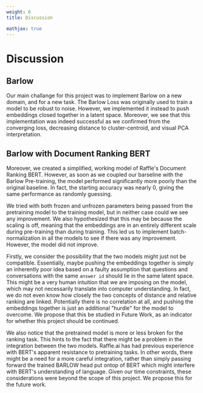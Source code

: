 ```yaml
---
weight: 6
title: Discussion

mathjax: true
---
```


# Discussion

## Barlow
Our main challange for this project was to implement Barlow on a new domain, and for a new task. The Barlow Loss was originally used to train a model to be robust to noise. However, we implemented it instead to push embeddings closed together in a latent space. Moreover, we see that this implementation was indeed successful as we confirmed from the converging loss, decreasing distance to cluster-centroid, and visual PCA interpretation. 

## Barlow with Document Ranking BERT
Moreover, we created a simplified, working model of Raffle's Document Ranking BERT. However, as soon as we coupled our barseline with the Barlow Pre-training, the model performed significantly more poorly than the original baseline. In fact, the starting accuracy was nearly 0, giving the same performance as randomly guessing. 

We tried with both frozen and unfrozen parameters being passed from the pretraining model to the training model, but in neither case could we see any improvement. We also hypothesized that this may be because the scaling is off, meaning that the embeddings are in an entirely different scale during pre-training than during training. This led us to implement batch-normalization in all the models to see if there was any improvement. However, the model did not improve.
 
Firstly, we consider the possibility that the two models might just not be compatible. Essentially, maybe pushing the embeddings together is simply an inherently poor idea based on a faulty assumption that questions and conversations with the same `answer id` should lie in the same latent space. This might be a very human intuition that we are imposing on the model, which may not necessarily translate into computer understanding. In fact, we do not even know how closely the two concepts of distance and relative ranking are linked. Potentially there is no correlation at all, and pushing the embeddings together is just an additional "hurdle" for the model to overcome. We propose that this be studied in Future Work, as an indicator for whether this project should be continued.

We also notice that the pretrained model is more or less broken for the ranking task. This hints to the fact that there might be a problem in the integration between the two models. Raffle.ai has had previous experience with BERT's apparent resistance to pretraining tasks. In other words, there might be a need for a more careful integration, rather than simply passing forward the trained BARLOW head put ontop of BERT which might interfere with BERT's understanding of language. Given our time constraints, these considerations were beyond the scope of this project. We propose this for the future work.
